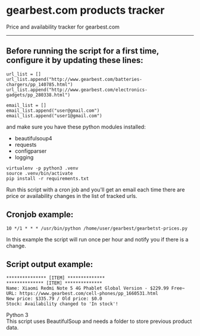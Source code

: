 # gearbest.com products tracker
Price and availability tracker for gearbest.com

---

## Before running the script for a first time, configure it by updating  these lines:
````
url_list = []
url_list.append("http://www.gearbest.com/batteries-chargers/pp_140785.html")
url_list.append("http://www.gearbest.com/electronics-gadgets/pp_280338.html")

email_list = []
email_list.append("user@gmail.com")
email_list.append("user1@gmail.com")
````
and make sure you have these python modules installed: 
- beautifulsoup4
- requests
- configparser
- logging
```
virtualenv -p python3 .venv
source .venv/bin/activate
pip install -r requirements.txt
```

Run this script with a cron job and you'll get an email each time there are price or availability changes in the list of tracked urls.

## Cronjob example:
````
10 */1 * * * /usr/bin/python /home/user/gearbest/gearbetst-prices.py
````
In this example the script will run once per hour and notify you if there is a change.

## Script output example:
````
*************** [ITEM] **************
************** [ITEM] **************
Name: Xiaomi Redmi Note 5 4G Phablet Global Version - $229.99 Free~
URL: https://www.gearbest.com/cell-phones/pp_1660531.html
New price: $335.79 / Old price: $0.0
Stock: Availability changed to 'In stock'!
````
Python 3  		
This script uses BeautifulSoup and needs a folder to store previous product data.
